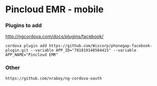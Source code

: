 # Pincloud EMR - mobile

### Plugins to add

http://ngcordova.com/docs/plugins/facebook/
```
cordova plugin add https://github.com/Wizcorp/phonegap-facebook-plugin.git --variable APP_ID="781819148584415" --variable APP_NAME="Pincloud EMR"
```


### Other
```
https://github.com/nraboy/ng-cordova-oauth
```
